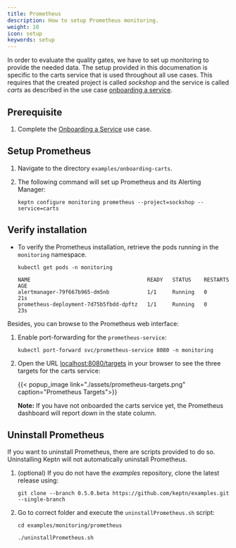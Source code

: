 ```yaml
---
title: Prometheus
description: How to setup Prometheus monitoring.
weight: 10
icon: setup
keywords: setup
---
```


In order to evaluate the quality gates, we have to set up monitoring to provide the needed data. The setup provided in this documenation is specific to the carts service that is used throughout all use cases. This requires that the created project is called *sockshop* and the service is called *carts* as described in the use case [onboarding a service](../onboard-carts-service).

## Prerequisite

1. Complete the [Onboarding a Service](../../usecases/onboard-carts-service/) use case.

## Setup Prometheus

1. Navigate to the directory `examples/onboarding-carts`.

1. The following command will set up Prometheus and its Alerting Manager:

    ```console
    keptn configure monitoring prometheus --project=sockshop --service=carts
    ```

## Verify installation

- To verify the Prometheus installation, retrieve the pods running in the `monitoring` namespace.

  ```console
  kubectl get pods -n monitoring
  ```

  ```console
  NAME                                     READY   STATUS    RESTARTS   AGE
  alertmanager-79f667b965-dm5nb            1/1     Running   0          21s
  prometheus-deployment-7d75b5fbdd-dpftz   1/1     Running   0          23s
  ```

Besides, you can browse to the Prometheus web interface:

1. Enable port-forwarding for the `prometheus-service`:

    ```console
    kubectl port-forward svc/prometheus-service 8080 -n monitoring
    ```

1. Open the URL [localhost:8080/targets](http://localhost:8080/targets) in your browser to see the three targets for the carts service:

    {{< popup_image link="./assets/prometheus-targets.png" caption="Prometheus Targets">}}

    **Note:** If you have not onboarded the carts service yet, the Prometheus dashboard will report _down_ in the state column.

## Uninstall Prometheus

If you want to uninstall Prometheus, there are scripts provided to do so. Uninstalling Keptn will not automatically uninstall Prometheus.

1. (optional) If you do not have the *examples* repository, clone the latest release using:

    ```console
    git clone --branch 0.5.0.beta https://github.com/keptn/examples.git --single-branch
    ```

1. Go to correct folder and execute the `uninstallPrometheus.sh` script:

    ```console
    cd examples/monitoring/prometheus
    ```

    ```
    ./uninstallPrometheus.sh
    ```